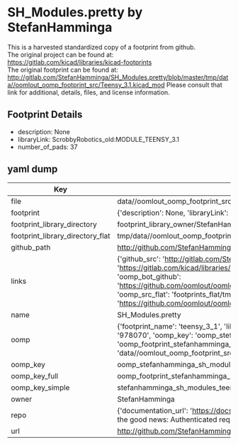 # SH_Modules.pretty by StefanHamminga  
This is a harvested standardized copy of a footprint from github.  
The original project can be found at:  
https://gitlab.com/kicad/libraries/kicad-footprints  
The original footprint can be found at:
http://gitlab.com/StefanHamminga/SH_Modules.pretty/blob/master/tmp/data//oomlout_oomp_footprint_src/Teensy_3.1.kicad_mod
Please consult that link for additional, details, files, and license information.  
## Footprint Details
* description: None  
* libraryLink: ScrobbyRobotics_old:MODULE_TEENSY_3.1  
* number_of_pads: 37  
## yaml dump  
| Key | Value |  
| --- | --- |  
| file | data//oomlout_oomp_footprint_src/SH_Modules.pretty/Teensy_3.1.kicad_mod |  
| footprint | {'description': None, 'libraryLink': 'ScrobbyRobotics_old:MODULE_TEENSY_3.1', 'number_of_pads': 37} |  
| footprint_library_directory | footprint_library_owner/StefanHamminga_SH_Modules.pretty |  
| footprint_library_directory_flat | tmp/data//oomlout_oomp_footprint_src/footprints_flat/stefanhamminga_sh_modules_teensy_3_1/working |  
| github_path | http://github.com/StefanHamminga/SH_Modules.pretty/blob/master/tmp/data//oomlout_oomp_footprint_src/Teensy_3.1.kicad_mod |  
| links | {'github_src': 'http://gitlab.com/StefanHamminga/SH_Modules.pretty/blob/master/tmp/data//oomlout_oomp_footprint_src/Teensy_3.1.kicad_mod', 'github_src_repo': 'https://gitlab.com/kicad/libraries/kicad-footprints', 'oomp_bot': 'tmp/data//oomlout_oomp_footprint_src/footprints/stefanhamminga_sh_modules_teensy_3_1/working', 'oomp_bot_github': 'https://github.com/oomlout/oomlout_oomp_footprint_bot/tree/main/tmp/data//oomlout_oomp_footprint_src/footprints/stefanhamminga_sh_modules_teensy_3_1/working', 'oomp_src_flat': 'footprints_flat/tmp/data//oomlout_oomp_footprint_src/footprints_flat/stefanhamminga_sh_modules_teensy_3_1/working', 'oomp_src_flat_github': 'https://github.com/oomlout/oomlout_oomp_footprint_src/tree/main/tmp/data//oomlout_oomp_footprint_src/footprints_flat/stefanhamminga_sh_modules_teensy_3_1/working'} |  
| name | SH_Modules.pretty |  
| oomp | {'footprint_name': 'teensy_3_1', 'library_name': 'sh_modules', 'md5': '9780708c3bc0db21a957f5b0d4b62cff', 'md5_10': '9780708c3b', 'md5_5': '97807', 'md5_6': '978070', 'oomp_key': 'oomp_stefanhamminga_sh_modules_teensy_3_1', 'oomp_key_extra': 'oomp_footprint_stefanhamminga_sh_modules_teensy_3_1', 'oomp_key_full': 'oomp_footprint_stefanhamminga_sh_modules_teensy_3_1_978070', 'oomp_key_simple': 'stefanhamminga_sh_modules_teensy_3_1', 'original_filename': 'data//oomlout_oomp_footprint_src/SH_Modules.pretty/Teensy_3.1.kicad_mod', 'owner_name': 'stefanhamminga'} |  
| oomp_key | oomp_stefanhamminga_sh_modules_teensy_3_1 |  
| oomp_key_full | oomp_footprint_stefanhamminga_sh_modules_teensy_3_1 |  
| oomp_key_simple | stefanhamminga_sh_modules_teensy_3_1 |  
| owner | StefanHamminga |  
| repo | {'documentation_url': 'https://docs.github.com/rest/overview/resources-in-the-rest-api#rate-limiting', 'message': "API rate limit exceeded for 84.66.142.224. (But here's the good news: Authenticated requests get a higher rate limit. Check out the documentation for more details.)"} |  
| url | http://github.com/StefanHamminga/SH_Modules.pretty |  

